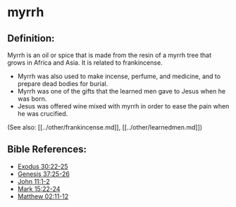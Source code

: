 # myrrh #

## Definition: ##

Myrrh is an oil or spice that is made from the resin of a myrrh tree that grows in Africa and Asia. It is related to frankincense.

* Myrrh was also used to make incense, perfume, and medicine, and to prepare dead bodies for burial.
* Myrrh was one of the gifts that the learned men gave to Jesus when he was born.
* Jesus was offered wine mixed with myrrh in order to ease the pain when he was crucified.

(See also: [[../other/frankincense.md]], [[../other/learnedmen.md]])

## Bible References: ##

* [Exodus 30:22-25](en/tn/exo/help/30/22)
* [Genesis 37:25-26](en/tn/gen/help/37/25)
* [John 11:1-2](en/tn/jhn/help/11/01)
* [Mark 15:22-24](en/tn/mrk/help/15/22)
* [Matthew 02:11-12](en/tn/mat/help/02/11)